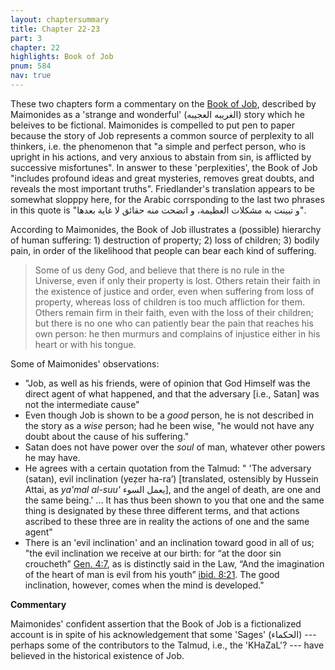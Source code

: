```yaml
---
layout: chaptersummary
title: Chapter 22-23
part: 3
chapter: 22
highlights: Book of Job
pnum: 584
nav: true
---
```


These two chapters form a commentary on the [Book of Job](https://www.sefaria.org/Job.1.1), described by Maimonides as a 'strange and wonderful' (الغريبه العجيبه) story which he beleives to be fictional. Maimonides is compelled to put pen to paper because the story of Job represents a common source of perplexity to all thinkers, i.e. the phenomenon that "a simple and perfect person, who is upright in his actions, and very anxious to abstain from sin, is afflicted by successive misfortunes". In answer to these 'perplexities', the Book of Job "includes profound ideas and great mysteries, removes great doubts, and reveals the most important truths". Friedlander's translation appears to be somewhat slopppy here, for the Arabic corrsponding to the last two phrases in this quote is "و تبينت به مشكلات العظيمة، و اتضحت منه حقائق لا غاية بعدها".

According to Maimonides, the Book of Job illustrates a (possible) hierarchy of human suffering: 1) destruction of property; 2) loss of children; 3) bodily pain, in order of the likelihood that people can bear each kind of suffering. 
> Some of us deny God, and believe that there is no rule in the Universe, even if only their property is lost. Others retain their faith in the existence of justice and order, even when suffering from loss of property, whereas loss of children is too much affliction for them. Others remain firm in their faith, even with the loss of their children; but there is no one who can patiently bear the pain that reaches his own person: he then murmurs and complains of injustice either in his heart or with his tongue.

Some of Maimonides' observations:

- "Job, as well as his friends, were of opinion that God Himself was the direct agent of what happened, and that the adversary [i.e., Satan] was not the intermediate cause"
- Even though Job is shown to be a _good_ person, he is not described in the story as a _wise_ person; had he been wise, "he would not have any doubt about the cause of his suffering."
- Satan does not have power over the _soul_ of man, whatever other powers he may have.
- He agrees with a certain quotation from the Talmud: " 'The adversary (satan), evil inclination (yeẓer ha-ra’) [translated, ostensibly by Hussein Attai, as _ya'mal al-suu'_ يعمل السوء], and the angel of death, are one and the same being.' ... It has thus been shown to you that one and the same thing is designated by these three different terms, and that actions ascribed to these three are in reality the actions of one and the same agent"
- There is an 'evil inclination' and an inclination toward good in all of us; "the evil inclination we receive at our birth: for “at the door sin croucheth” [Gen. 4:7](https://www.sefaria.org/Genesis.4.7?lang=bi&with=all&lang2=en), as is distinctly said in the Law, “And the imagination of the heart of man is evil from his youth” [ibid. 8:21](https://www.sefaria.org/Genesis.8.21?lang=bi&with=all&lang2=en). The good inclination, however, comes when the mind is developed."


**Commentary** 

Maimonides' confident assertion that the Book of Job is a fictionalized account is in spite of his acknowledgement that some 'Sages' (الحكماء) --- perhaps some of the contributors to the Talmud, i.e., the 'KHaZaL'? --- have believed in the historical existence of Job.
